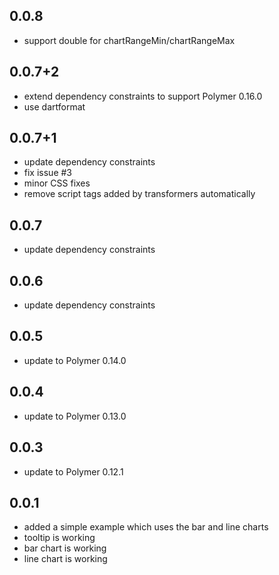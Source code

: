 ## 0.0.8
- support double for chartRangeMin/chartRangeMax

## 0.0.7+2
- extend dependency constraints to support Polymer 0.16.0
- use dartformat

## 0.0.7+1
- update dependency constraints
- fix issue #3
- minor CSS fixes
- remove script tags added by transformers automatically

## 0.0.7
- update dependency constraints

## 0.0.6
- update dependency constraints

## 0.0.5
- update to Polymer 0.14.0

## 0.0.4
- update to Polymer 0.13.0

## 0.0.3
- update to Polymer 0.12.1

## 0.0.1

* added a simple example which uses the bar and line charts
* tooltip is working
* bar chart is working
* line chart is working

